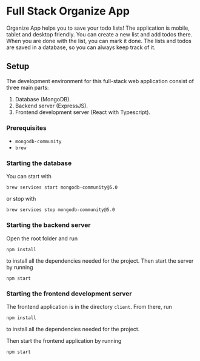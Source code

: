 # Full Stack Organize App

Organize App helps you to save your todo lists! The application is mobile, tablet and desktop friendly. 
You can create a new list and add todos there. When you are done with the list, you can mark it done. 
The lists and todos are saved in a database, so you can always keep track of it. 

## Setup
The development environment for this full-stack web application consist of three main parts:

1. Database (MongoDB).
2. Backend server (ExpressJS).
3. Frontend development server (React with Typescript).

### Prerequisites
- `mongodb-community`
- `brew`

### Starting the database
You can start with 

```
brew services start mongodb-community@5.0
```
or stop with 

```
brew services stop mongodb-community@5.0
```
### Starting the backend server
Open the root folder and run
```
npm install
```
to install all the dependencies needed for the project.
Then start the server by running
```
npm start
```
### Starting the frontend development server
The frontend application is in the directory `client`. From there, run 
```
npm install
```
to install all the dependencies needed for the project.

Then start the frontend application by running
```
npm start
```
